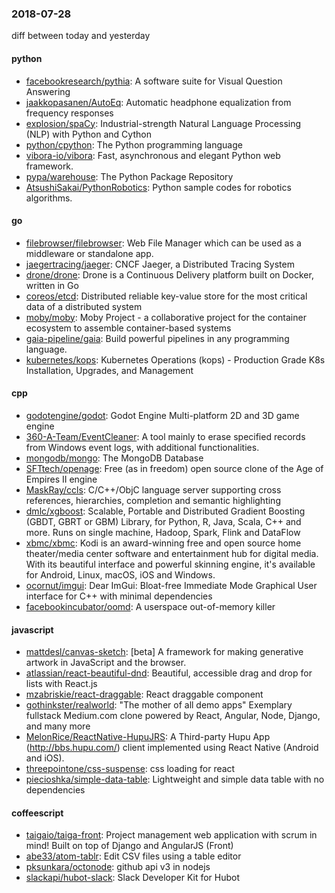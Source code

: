 ### 2018-07-28
diff between today and yesterday

#### python
* [facebookresearch/pythia](https://github.com/facebookresearch/pythia): A software suite for Visual Question Answering
* [jaakkopasanen/AutoEq](https://github.com/jaakkopasanen/AutoEq): Automatic headphone equalization from frequency responses
* [explosion/spaCy](https://github.com/explosion/spaCy):  Industrial-strength Natural Language Processing (NLP) with Python and Cython
* [python/cpython](https://github.com/python/cpython): The Python programming language
* [vibora-io/vibora](https://github.com/vibora-io/vibora): Fast, asynchronous and elegant Python web framework.
* [pypa/warehouse](https://github.com/pypa/warehouse): The Python Package Repository
* [AtsushiSakai/PythonRobotics](https://github.com/AtsushiSakai/PythonRobotics): Python sample codes for robotics algorithms.

#### go
* [filebrowser/filebrowser](https://github.com/filebrowser/filebrowser):  Web File Manager which can be used as a middleware or standalone app.
* [jaegertracing/jaeger](https://github.com/jaegertracing/jaeger): CNCF Jaeger, a Distributed Tracing System
* [drone/drone](https://github.com/drone/drone): Drone is a Continuous Delivery platform built on Docker, written in Go
* [coreos/etcd](https://github.com/coreos/etcd): Distributed reliable key-value store for the most critical data of a distributed system
* [moby/moby](https://github.com/moby/moby): Moby Project - a collaborative project for the container ecosystem to assemble container-based systems
* [gaia-pipeline/gaia](https://github.com/gaia-pipeline/gaia): Build powerful pipelines in any programming language.
* [kubernetes/kops](https://github.com/kubernetes/kops): Kubernetes Operations (kops) - Production Grade K8s Installation, Upgrades, and Management

#### cpp
* [godotengine/godot](https://github.com/godotengine/godot): Godot Engine  Multi-platform 2D and 3D game engine
* [360-A-Team/EventCleaner](https://github.com/360-A-Team/EventCleaner): A tool mainly to erase specified records from Windows event logs, with additional functionalities.
* [mongodb/mongo](https://github.com/mongodb/mongo): The MongoDB Database
* [SFTtech/openage](https://github.com/SFTtech/openage): Free (as in freedom) open source clone of the Age of Empires II engine 
* [MaskRay/ccls](https://github.com/MaskRay/ccls): C/C++/ObjC language server supporting cross references, hierarchies, completion and semantic highlighting
* [dmlc/xgboost](https://github.com/dmlc/xgboost): Scalable, Portable and Distributed Gradient Boosting (GBDT, GBRT or GBM) Library, for Python, R, Java, Scala, C++ and more. Runs on single machine, Hadoop, Spark, Flink and DataFlow
* [xbmc/xbmc](https://github.com/xbmc/xbmc): Kodi is an award-winning free and open source home theater/media center software and entertainment hub for digital media. With its beautiful interface and powerful skinning engine, it's available for Android, Linux, macOS, iOS and Windows.
* [ocornut/imgui](https://github.com/ocornut/imgui): Dear ImGui: Bloat-free Immediate Mode Graphical User interface for C++ with minimal dependencies
* [facebookincubator/oomd](https://github.com/facebookincubator/oomd): A userspace out-of-memory killer

#### javascript
* [mattdesl/canvas-sketch](https://github.com/mattdesl/canvas-sketch): [beta] A framework for making generative artwork in JavaScript and the browser.
* [atlassian/react-beautiful-dnd](https://github.com/atlassian/react-beautiful-dnd): Beautiful, accessible drag and drop for lists with React.js
* [mzabriskie/react-draggable](https://github.com/mzabriskie/react-draggable): React draggable component
* [gothinkster/realworld](https://github.com/gothinkster/realworld): "The mother of all demo apps"  Exemplary fullstack Medium.com clone powered by React, Angular, Node, Django, and many more 
* [MelonRice/ReactNative-HupuJRS](https://github.com/MelonRice/ReactNative-HupuJRS): A Third-party Hupu App (http://bbs.hupu.com/) client implemented using React Native (Android and iOS).
* [threepointone/css-suspense](https://github.com/threepointone/css-suspense): css loading for react
* [piecioshka/simple-data-table](https://github.com/piecioshka/simple-data-table):  Lightweight and simple data table with no dependencies

#### coffeescript
* [taigaio/taiga-front](https://github.com/taigaio/taiga-front): Project management web application with scrum in mind! Built on top of Django and AngularJS (Front)
* [abe33/atom-tablr](https://github.com/abe33/atom-tablr): Edit CSV files using a table editor
* [pksunkara/octonode](https://github.com/pksunkara/octonode): github api v3 in nodejs
* [slackapi/hubot-slack](https://github.com/slackapi/hubot-slack): Slack Developer Kit for Hubot
